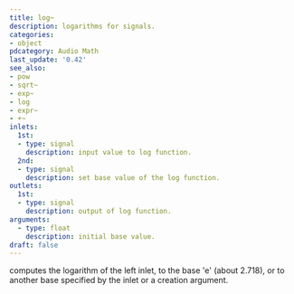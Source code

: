 ```yaml
---
title: log~
description: logarithms for signals.
categories:
- object
pdcategory: Audio Math
last_update: '0.42'
see_also:
- pow
- sqrt~
- exp~
- log
- expr~
- +~
inlets:
  1st:
  - type: signal
    description: input value to log function.
  2nd:
  - type: signal
    description: set base value of the log function.
outlets:
  1st:
  - type: signal
    description: output of log function.
arguments:
  - type: float
    description: initial base value.
draft: false
---
```

computes the logarithm of the left inlet, to the base 'e' (about 2.718), or to another base specified by the inlet or a creation argument.
